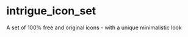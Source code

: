 intrigue_icon_set
=================

A set of 100% free and original icons - with a unique minimalistic look
